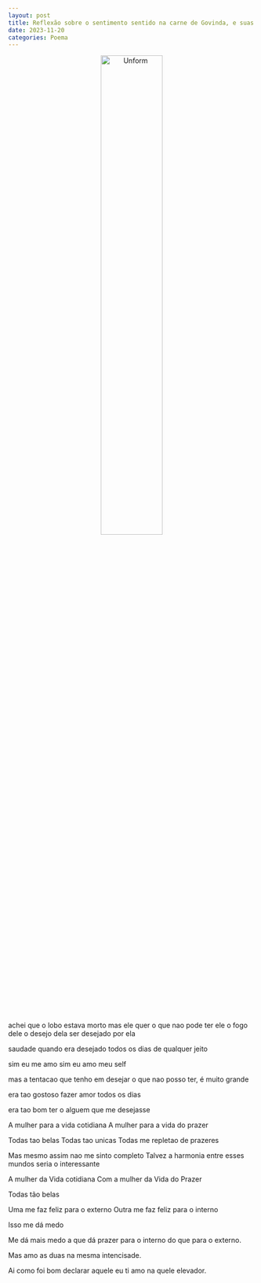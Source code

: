 ```yaml
---
layout: post
title: Reflexão sobre o sentimento sentido na carne de Govinda, e suas potências
date: 2023-11-20
categories: Poema
---
```


<p align="center">
<img src="{{ site.baseurl }}/images/2023-11-20-Amor-com-uma-boneca.png" 
height="50%" width="50%" alt="Unform" />
</p>

achei que o lobo estava morto
mas ele quer o que nao pode ter
ele o fogo dele
o desejo dela
ser desejado por ela 

saudade quando era desejado todos os dias
de qualquer jeito

sim eu me amo
sim eu amo meu self

mas a tentacao que tenho em desejar o que nao posso ter, é muito grande

era tao gostoso fazer amor todos os dias 

era tao bom ter o alguem que me desejasse

A mulher para a vida cotidiana 
A mulher para a vida do prazer

Todas tao belas 
Todas tao unicas
Todas me repletao de prazeres

Mas mesmo assim nao me sinto completo
Talvez a harmonia entre esses mundos seria o interessante

A mulher da Vida cotidiana
Com a mulher da Vida do Prazer

Todas tão belas

Uma me faz feliz para o externo
Outra me faz feliz para o interno

Isso me dá medo

Me dá mais medo a que dá prazer para o interno do que para o externo.

Mas amo as duas na mesma intencisade.

Ai como foi bom declarar aquele eu ti amo na quele elevador.